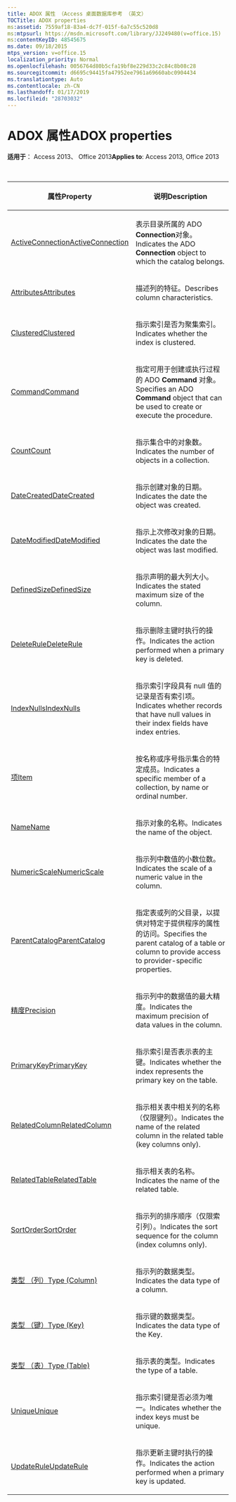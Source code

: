 ```yaml
---
title: ADOX 属性 （Access 桌面数据库参考 （英文）
TOCTitle: ADOX properties
ms:assetid: 7559af18-83a4-dc7f-015f-6a7c55c520d8
ms:mtpsurl: https://msdn.microsoft.com/library/JJ249480(v=office.15)
ms:contentKeyID: 48545675
ms.date: 09/18/2015
mtps_version: v=office.15
localization_priority: Normal
ms.openlocfilehash: 0056764d80b5cfa19bf8e229d33c2c84c8b08c28
ms.sourcegitcommit: d6695c94415fa47952ee7961a69660abc0904434
ms.translationtype: Auto
ms.contentlocale: zh-CN
ms.lasthandoff: 01/17/2019
ms.locfileid: "28703032"
---
```

# <a name="adox-properties"></a><span data-ttu-id="a51dc-102">ADOX 属性</span><span class="sxs-lookup"><span data-stu-id="a51dc-102">ADOX properties</span></span>

<span data-ttu-id="a51dc-103">**适用于**： Access 2013、 Office 2013</span><span class="sxs-lookup"><span data-stu-id="a51dc-103">**Applies to**: Access 2013, Office 2013</span></span>

<br/>

<table>
<colgroup>
<col style="width: 50%" />
<col style="width: 50%" />
</colgroup>
<thead>
<tr class="header">
<th><p><span data-ttu-id="a51dc-104">属性</span><span class="sxs-lookup"><span data-stu-id="a51dc-104">Property</span></span></p></th>
<th><p><span data-ttu-id="a51dc-105">说明</span><span class="sxs-lookup"><span data-stu-id="a51dc-105">Description</span></span></p></th>
</tr>
</thead>
<tbody>
<tr class="odd">
<td><p><span data-ttu-id="a51dc-106"><a href="activeconnection-property-adox.md">ActiveConnection</a></span><span class="sxs-lookup"><span data-stu-id="a51dc-106"><a href="activeconnection-property-adox.md">ActiveConnection</a></span></span></p></td>
<td><p><span data-ttu-id="a51dc-107">表示目录所属的 ADO <strong>Connection</strong>对象。</span><span class="sxs-lookup"><span data-stu-id="a51dc-107">Indicates the ADO <strong>Connection</strong> object to which the catalog belongs.</span></span></p></td>
</tr>
<tr class="even">
<td><p><span data-ttu-id="a51dc-108"><a href="attributes-property-adox.md">Attributes</a></span><span class="sxs-lookup"><span data-stu-id="a51dc-108"><a href="attributes-property-adox.md">Attributes</a></span></span></p></td>
<td><p><span data-ttu-id="a51dc-109">描述列的特征。</span><span class="sxs-lookup"><span data-stu-id="a51dc-109">Describes column characteristics.</span></span></p></td>
</tr>
<tr class="odd">
<td><p><span data-ttu-id="a51dc-110"><a href="clustered-property-adox.md">Clustered</a></span><span class="sxs-lookup"><span data-stu-id="a51dc-110"><a href="clustered-property-adox.md">Clustered</a></span></span></p></td>
<td><p><span data-ttu-id="a51dc-111">指示索引是否为聚集索引。</span><span class="sxs-lookup"><span data-stu-id="a51dc-111">Indicates whether the index is clustered.</span></span></p></td>
</tr>
<tr class="even">
<td><p><span data-ttu-id="a51dc-112"><a href="command-property-adox.md">Command</a></span><span class="sxs-lookup"><span data-stu-id="a51dc-112"><a href="command-property-adox.md">Command</a></span></span></p></td>
<td><p><span data-ttu-id="a51dc-113">指定可用于创建或执行过程的 ADO <strong>Command</strong> 对象。</span><span class="sxs-lookup"><span data-stu-id="a51dc-113">Specifies an ADO <strong>Command</strong> object that can be used to create or execute the procedure.</span></span></p></td>
</tr>
<tr class="odd">
<td><p><span data-ttu-id="a51dc-114"><a href="count-property-ado.md">Count</a></span><span class="sxs-lookup"><span data-stu-id="a51dc-114"><a href="count-property-ado.md">Count</a></span></span></p></td>
<td><p><span data-ttu-id="a51dc-115">指示集合中的对象数。</span><span class="sxs-lookup"><span data-stu-id="a51dc-115">Indicates the number of objects in a collection.</span></span></p></td>
</tr>
<tr class="even">
<td><p><span data-ttu-id="a51dc-116"><a href="datecreated-property-adox.md">DateCreated</a></span><span class="sxs-lookup"><span data-stu-id="a51dc-116"><a href="datecreated-property-adox.md">DateCreated</a></span></span></p></td>
<td><p><span data-ttu-id="a51dc-117">指示创建对象的日期。</span><span class="sxs-lookup"><span data-stu-id="a51dc-117">Indicates the date the object was created.</span></span></p></td>
</tr>
<tr class="odd">
<td><p><span data-ttu-id="a51dc-118"><a href="datemodified-property-adox.md">DateModified</a></span><span class="sxs-lookup"><span data-stu-id="a51dc-118"><a href="datemodified-property-adox.md">DateModified</a></span></span></p></td>
<td><p><span data-ttu-id="a51dc-119">指示上次修改对象的日期。</span><span class="sxs-lookup"><span data-stu-id="a51dc-119">Indicates the date the object was last modified.</span></span></p></td>
</tr>
<tr class="even">
<td><p><span data-ttu-id="a51dc-120"><a href="definedsize-property-adox.md">DefinedSize</a></span><span class="sxs-lookup"><span data-stu-id="a51dc-120"><a href="definedsize-property-adox.md">DefinedSize</a></span></span></p></td>
<td><p><span data-ttu-id="a51dc-121">指示声明的最大列大小。</span><span class="sxs-lookup"><span data-stu-id="a51dc-121">Indicates the stated maximum size of the column.</span></span></p></td>
</tr>
<tr class="odd">
<td><p><span data-ttu-id="a51dc-122"><a href="deleterule-property-adox.md">DeleteRule</a></span><span class="sxs-lookup"><span data-stu-id="a51dc-122"><a href="deleterule-property-adox.md">DeleteRule</a></span></span></p></td>
<td><p><span data-ttu-id="a51dc-123">指示删除主键时执行的操作。</span><span class="sxs-lookup"><span data-stu-id="a51dc-123">Indicates the action performed when a primary key is deleted.</span></span></p></td>
</tr>
<tr class="even">
<td><p><span data-ttu-id="a51dc-124"><a href="indexnulls-property-adox.md">IndexNulls</a></span><span class="sxs-lookup"><span data-stu-id="a51dc-124"><a href="indexnulls-property-adox.md">IndexNulls</a></span></span></p></td>
<td><p><span data-ttu-id="a51dc-125">指示索引字段具有 null 值的记录是否有索引项。</span><span class="sxs-lookup"><span data-stu-id="a51dc-125">Indicates whether records that have null values in their index fields have index entries.</span></span></p></td>
</tr>
<tr class="odd">
<td><p><span data-ttu-id="a51dc-126"><a href="item-property-ado.md">项</a></span><span class="sxs-lookup"><span data-stu-id="a51dc-126"><a href="item-property-ado.md">Item</a></span></span></p></td>
<td><p><span data-ttu-id="a51dc-127">按名称或序号指示集合的特定成员。</span><span class="sxs-lookup"><span data-stu-id="a51dc-127">Indicates a specific member of a collection, by name or ordinal number.</span></span></p></td>
</tr>
<tr class="even">
<td><p><span data-ttu-id="a51dc-128"><a href="name-property-adox.md">Name</a></span><span class="sxs-lookup"><span data-stu-id="a51dc-128"><a href="name-property-adox.md">Name</a></span></span></p></td>
<td><p><span data-ttu-id="a51dc-129">指示对象的名称。</span><span class="sxs-lookup"><span data-stu-id="a51dc-129">Indicates the name of the object.</span></span></p></td>
</tr>
<tr class="odd">
<td><p><span data-ttu-id="a51dc-130"><a href="numericscale-property-adox.md">NumericScale</a></span><span class="sxs-lookup"><span data-stu-id="a51dc-130"><a href="numericscale-property-adox.md">NumericScale</a></span></span></p></td>
<td><p><span data-ttu-id="a51dc-131">指示列中数值的小数位数。</span><span class="sxs-lookup"><span data-stu-id="a51dc-131">Indicates the scale of a numeric value in the column.</span></span></p></td>
</tr>
<tr class="even">
<td><p><span data-ttu-id="a51dc-132"><a href="parentcatalog-property-adox.md">ParentCatalog</a></span><span class="sxs-lookup"><span data-stu-id="a51dc-132"><a href="parentcatalog-property-adox.md">ParentCatalog</a></span></span></p></td>
<td><p><span data-ttu-id="a51dc-133">指定表或列的父目录，以提供对特定于提供程序的属性的访问。</span><span class="sxs-lookup"><span data-stu-id="a51dc-133">Specifies the parent catalog of a table or column to provide access to provider-specific properties.</span></span></p></td>
</tr>
<tr class="odd">
<td><p><span data-ttu-id="a51dc-134"><a href="precision-property-adox.md">精度</a></span><span class="sxs-lookup"><span data-stu-id="a51dc-134"><a href="precision-property-adox.md">Precision</a></span></span></p></td>
<td><p><span data-ttu-id="a51dc-135">指示列中的数据值的最大精度。</span><span class="sxs-lookup"><span data-stu-id="a51dc-135">Indicates the maximum precision of data values in the column.</span></span></p></td>
</tr>
<tr class="even">
<td><p><span data-ttu-id="a51dc-136"><a href="primarykey-property-adox.md">PrimaryKey</a></span><span class="sxs-lookup"><span data-stu-id="a51dc-136"><a href="primarykey-property-adox.md">PrimaryKey</a></span></span></p></td>
<td><p><span data-ttu-id="a51dc-137">指示索引是否表示表的主键。</span><span class="sxs-lookup"><span data-stu-id="a51dc-137">Indicates whether the index represents the primary key on the table.</span></span></p></td>
</tr>
<tr class="odd">
<td><p><span data-ttu-id="a51dc-138"><a href="relatedcolumn-property-adox.md">RelatedColumn</a></span><span class="sxs-lookup"><span data-stu-id="a51dc-138"><a href="relatedcolumn-property-adox.md">RelatedColumn</a></span></span></p></td>
<td><p><span data-ttu-id="a51dc-139">指示相关表中相关列的名称（仅限键列）。</span><span class="sxs-lookup"><span data-stu-id="a51dc-139">Indicates the name of the related column in the related table (key columns only).</span></span></p></td>
</tr>
<tr class="even">
<td><p><span data-ttu-id="a51dc-140"><a href="relatedtable-property-adox.md">RelatedTable</a></span><span class="sxs-lookup"><span data-stu-id="a51dc-140"><a href="relatedtable-property-adox.md">RelatedTable</a></span></span></p></td>
<td><p><span data-ttu-id="a51dc-141">指示相关表的名称。</span><span class="sxs-lookup"><span data-stu-id="a51dc-141">Indicates the name of the related table.</span></span></p></td>
</tr>
<tr class="odd">
<td><p><span data-ttu-id="a51dc-142"><a href="sortorder-property-adox.md">SortOrder</a></span><span class="sxs-lookup"><span data-stu-id="a51dc-142"><a href="sortorder-property-adox.md">SortOrder</a></span></span></p></td>
<td><p><span data-ttu-id="a51dc-143">指示列的排序顺序（仅限索引列）。</span><span class="sxs-lookup"><span data-stu-id="a51dc-143">Indicates the sort sequence for the column (index columns only).</span></span></p></td>
</tr>
<tr class="even">
<td><p><span data-ttu-id="a51dc-144"><a href="https://docs.microsoft.com/office/vba/access/concepts/miscellaneous/type-property-columnadox">类型 （列）</a></span><span class="sxs-lookup"><span data-stu-id="a51dc-144"><a href="https://docs.microsoft.com/office/vba/access/concepts/miscellaneous/type-property-columnadox">Type (Column)</a></span></span></p></td>
<td><p><span data-ttu-id="a51dc-145">指示列的数据类型。</span><span class="sxs-lookup"><span data-stu-id="a51dc-145">Indicates the data type of a column.</span></span></p></td>
</tr>
<tr class="odd">
<td><p><span data-ttu-id="a51dc-146"><a href="https://docs.microsoft.com/office/vba/access/concepts/miscellaneous/type-property-keyadox">类型 （键）</a></span><span class="sxs-lookup"><span data-stu-id="a51dc-146"><a href="https://docs.microsoft.com/office/vba/access/concepts/miscellaneous/type-property-keyadox">Type (Key)</a></span></span></p></td>
<td><p><span data-ttu-id="a51dc-147">指示键的数据类型。</span><span class="sxs-lookup"><span data-stu-id="a51dc-147">Indicates the data type of the Key.</span></span></p></td>
</tr>
<tr class="even">
<td><p><span data-ttu-id="a51dc-148"><a href="https://docs.microsoft.com/office/vba/access/concepts/miscellaneous/type-property-tableadox">类型 （表）</a></span><span class="sxs-lookup"><span data-stu-id="a51dc-148"><a href="https://docs.microsoft.com/office/vba/access/concepts/miscellaneous/type-property-tableadox">Type (Table)</a></span></span></p></td>
<td><p><span data-ttu-id="a51dc-149">指示表的类型。</span><span class="sxs-lookup"><span data-stu-id="a51dc-149">Indicates the type of a table.</span></span></p></td>
</tr>
<tr class="odd">
<td><p><span data-ttu-id="a51dc-150"><a href="unique-property-adox.md">Unique</a></span><span class="sxs-lookup"><span data-stu-id="a51dc-150"><a href="unique-property-adox.md">Unique</a></span></span></p></td>
<td><p><span data-ttu-id="a51dc-151">指示索引键是否必须为唯一。</span><span class="sxs-lookup"><span data-stu-id="a51dc-151">Indicates whether the index keys must be unique.</span></span></p></td>
</tr>
<tr class="even">
<td><p><span data-ttu-id="a51dc-152"><a href="updaterule-property-adox.md">UpdateRule</a></span><span class="sxs-lookup"><span data-stu-id="a51dc-152"><a href="updaterule-property-adox.md">UpdateRule</a></span></span></p></td>
<td><p><span data-ttu-id="a51dc-153">指示更新主键时执行的操作。</span><span class="sxs-lookup"><span data-stu-id="a51dc-153">Indicates the action performed when a primary key is updated.</span></span></p></td>
</tr>
</tbody>
</table>

